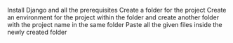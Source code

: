 Install Django and all the prerequisites
Create a folder for the project 
Create an environment for the project within the folder and create another folder with the project name in the same folder
Paste all the given files inside the newly created folder
